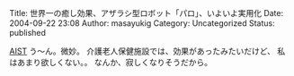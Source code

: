 Title: 世界一の癒し効果、アザラシ型ロボット「パロ」、いよいよ実用化
Date: 2004-09-22 23:08
Author: masayukig
Category: Uncategorized
Status: published

[AIST](http://www.aist.go.jp/aist_j/press_release/pr2004/pr20040917_2/pr20040917_2.html)
う〜ん。微妙。
介護老人保健施設では、効果があったみたいだけど、
私はあまり欲しくない。。
なんか、寂しくなりそうだから。
